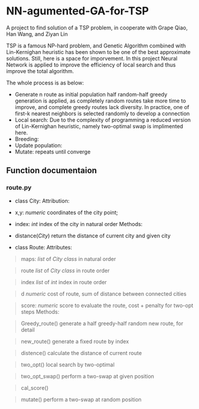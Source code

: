 # NN-agumented-GA-for-TSP
A project to find solution of a TSP problem, in cooperate with Grape Qiao, Han Wang, and Ziyan Lin

TSP is a famous NP-hard problem, and Genetic Algorithm combined with Lin-Kernighan heuristic has been shown to be one of the best approximate solutions. Still, here is a space for imporvement. In this project Neural Network is applied to improve the efficiency of local search and thus improve the total algorithm. 

The whole process is as below:
 - Generate n route as initial population
 	half random-half greedy  generation is applied, as completely random routes take more time to improve, and complete greedy routes lack diversity.
 	In practice, one of first-k nearest neighbors is selected randomly to develop a connection
 - Local search: Due to the complexity of programming a reduced version of Lin-Kernighan heuristic, namely two-optimal swap is implimented here. 
 - Breeding:
 - Update population:
 - Mutate:
 repeats until converge

## Function documentaion

### route.py
- class City: 
Attribution: 
- x,y: *numeric* coordinates of the city point; 
- index: *int* index of the city in natural order
Methods:
- distance(*City*) return the distance of current city and given city  

- class Route:
Attributes: 
> maps: *list* of *City class* in natural order

> route *list* of *City class* in route order

> index *list* of *int* index in route order

> d *numeric* cost of route, sum of distance between connected cities

> score: *numeric* score to evaluate the route, cost + penalty for two-opt steps
Methods:

> Greedy_route() generate a half greedy-half random new route, for detail

> new_route() generate a fixed route by index 

> distence() calculate the distance of current route

> two_opt() local search by two-optimal 

> two_opt_swap() perform a two-swap at given position

> cal_score() 

> mutate() perform a two-swap at random position


